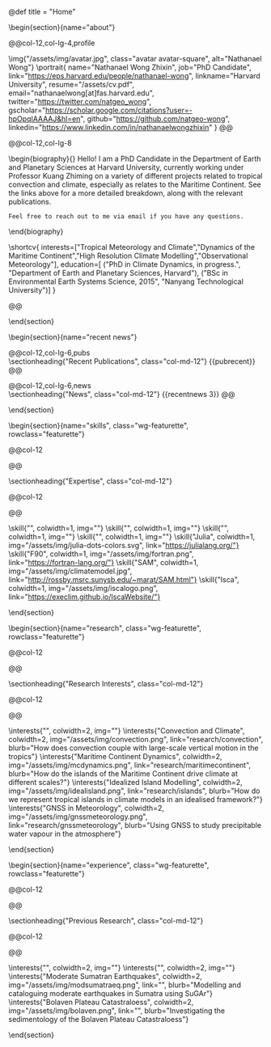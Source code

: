 @def title = "Home"

<!-- -----------------
     BIOGRAPHY SECTION
     ----------------- -->

\begin{section}{name="about"}

@@col-12,col-lg-4,profile

\img{"/assets/img/avatar.jpg", class="avatar avatar-square", alt="Nathanael Wong"}
\portrait{
    name="Nathanael Wong Zhixin",
    job="PhD Candidate",
    link="https://eps.harvard.edu/people/nathanael-wong",
    linkname="Harvard University",
    resume="/assets/cv.pdf",
    email="nathanaelwong[at]fas.harvard.edu",
    twitter="https://twitter.com/natgeo_wong",
    gscholar="https://scholar.google.com/citations?user=-hpOpqIAAAAJ&hl=en",
    github="https://github.com/natgeo-wong",
    linkedin="https://www.linkedin.com/in/nathanaelwongzhixin"
}
@@

@@col-12,col-lg-8

\begin{biography}{}
    Hello! I am a PhD Candidate in the Department of Earth and Planetary Sciences at Harvard University, currently working under Professor Kuang Zhiming on a variety of different projects related to tropical convection and climate, especially as relates to the Maritime Continent.  See the links above for a more detailed breakdown, along with the relevant publications.

    Feel free to reach out to me via email if you have any questions.
 
\end{biography}

\shortcv{
    interests=["Tropical Meteorology and Climate","Dynamics of the Maritime Continent","High Resolution Climate Modelling","Observational Meteorology"],
    education=[
        ("PhD in Climate Dynamics, in progress.", "Department of Earth and Planetary Sciences, Harvard"),
        ("BSc in Environmental Earth Systems Science, 2015", "Nanyang Technological University")]
}

@@

\end{section}

<!-- end of Biography Section -->

<!-- Recent News Section -->

\begin{section}{name="recent news"}

<!-- --------------
     Short Publication List Column
     -------------- -->
@@col-12,col-lg-6,pubs
    \
        \sectionheading{"Recent Publications", class="col-md-12"}
    {{pubrecent}}
@@


<!-- --------------
     News/Blog Column
     -------------- -->
@@col-12,col-lg-6,news
    \
        \sectionheading{"News", class="col-md-12"}
    {{recentnews 3}}
@@

\end{section}

<!-- end of Recent News Section -->

<!-- --------------
     SKILLS SECTION
     -------------- -->

\begin{section}{name="skills", class="wg-featurette", rowclass="featurette"}

@@col-12

@@

\sectionheading{"Expertise", class="col-md-12"}

@@col-12

@@

\skill{"", colwidth=1, img=""}
\skill{"", colwidth=1, img=""}
\skill{"", colwidth=1, img=""}
\skill{"", colwidth=1, img=""}
\skill{"Julia", colwidth=1, img="/assets/img/julia-dots-colors.svg", link="https://julialang.org/"}
\skill{"F90", colwidth=1, img="/assets/img/fortran.png", link="https://fortran-lang.org/"}
\skill{"SAM", colwidth=1, img="/assets/img/climatemodel.jpg", link="http://rossby.msrc.sunysb.edu/~marat/SAM.html"}
\skill{"Isca", colwidth=1, img="/assets/img/iscalogo.png", link="https://execlim.github.io/IscaWebsite/"}

\end{section}

<!-- --------------
     INTERSTS SECTION
     -------------- -->

\begin{section}{name="research", class="wg-featurette", rowclass="featurette"}

@@col-12

@@

\sectionheading{"Research Interests", class="col-md-12"}

@@col-12

@@

\interests{"", colwidth=2, img=""}
\interests{"Convection and Climate", colwidth=2, img="/assets/img/convection.png", link="research/convection", blurb="How does convection couple with large-scale vertical motion in the tropics"}
\interests{"Maritime Continent Dynamics", colwidth=2, img="/assets/img/mcdynamics.png", link="research/maritimecontinent", blurb="How do the islands of the Maritime Continent drive climate at different scales?"}
\interests{"Idealized Island Modelling", colwidth=2, img="/assets/img/idealisland.png", link="research/islands", blurb="How do we represent tropical islands in climate models in an idealised framework?"}
\interests{"GNSS in Meteorology", colwidth=2, img="/assets/img/gnssmeteorology.png", link="research/gnssmeteorology", blurb="Using GNSS to study precipitable water vapour in the atmosphere"}

\end{section}

\begin{section}{name="experience", class="wg-featurette", rowclass="featurette"}

@@col-12

@@

\sectionheading{"Previous Research", class="col-md-12"}

@@col-12

@@

\interests{"", colwidth=2, img=""}
\interests{"", colwidth=2, img=""}
\interests{"Moderate Sumatran Earthquakes", colwidth=2, img="/assets/img/modsumatraeq.png", link="", blurb="Modelling and cataloguing moderate earthquakes in Sumatra using SuGAr"}
\interests{"Bolaven Plateau Catastraloess", colwidth=2, img="/assets/img/bolaven.png", link="", blurb="Investigating the sedimentology of the Bolaven Plateau Catastraloess"}

\end{section}

<!-- --------------
\begin{section}{name="about"}

@@col-12,col-md-8,profile

Text Text Text Text Text Text Text Text Text Text Text Text Text Text Text Text Text Text Text Text Text Text Text Text Text Text Text Text Text Text Text Text Text Text Text Text Text Text Text Text Text Text Text Text Text Text Text Text Text Text Text Text Text Text Text Text Text Text Text Text Text Text Text Text Text Text Text Text Text Text Text Text Text Text Text Text Text Text Text Text Text Text Text Text Text Text Text Text Text Text Text Text Text Text Text Text 

@@

\end{section}
     -------------- -->